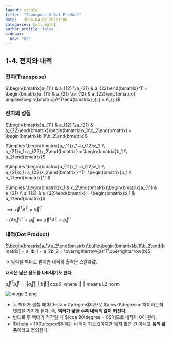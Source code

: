 ```yaml
---
layout: single
title:  "Transpose & Dot Product"
date:   2024-04-02 20:01:00 
categories: [ml, math]
author_profile: false
sidebar:
  nav: "ml"
---
```


## 1-4. 전치와 내적

### 전치(Transpose)

$\begin{bmatrix}a_{11} & a_{12} \\a_{21} & a_{22}\end{bmatrix}^T = \begin{bmatrix}a_{11} & a_{21} \\a_{12} & a_{22}\end{bmatrix} \implies\begin{bmatrix}A^T\end{bmatrix}_{ij} = A_{ji}$

### 전치의 성질

$\begin{bmatrix}a_{11} & a_{12} \\a_{21} & a_{22}\end{bmatrix}\begin{bmatrix}x_1\\x_2\end{bmatrix} = \begin{bmatrix}b_1\\b_2\end{bmatrix}$

$\implies \begin{bmatrix}a_{11}x_1+a_{12}x_2 \\ a_{21}x_1+a_{22}x_2\end{bmatrix} = \begin{bmatrix}b_1 \\ b_2\end{bmatrix}$

$\implies \begin{bmatrix}a_{11}x_1+a_{12}x_2 \\ a_{21}x_1+a_{22}x_2\end{bmatrix} ^T= \begin{bmatrix}b_1 \\ b_2\end{bmatrix}^T$

$\implies \begin{bmatrix}x_1 & x_2\end{bmatrix}\begin{bmatrix}a_{11} & a_{21} \\ a_{12} & a_{22}\end{bmatrix} = \begin{bmatrix}b_1 & b_2\end{bmatrix}$

$\implies \overrightarrow{x}^TA^T = \overrightarrow{b}^T$

$\therefore (A\overrightarrow{x})^T = \overrightarrow{b} \iff \overrightarrow{x}^TA^T = \overrightarrow{b}^T$

### 내적(Dot Product)

$\begin{bmatrix}a_1\\a_2\end{bmatrix}\bullet\begin{bmatrix}b_1\\b_2\end{bmatrix} = a_1b_1 + a_2b_2 = \overrightarrow{a}^T\overrightarrow{b}$

→ 입력을 벡터로 받지만 내적의 출력은 스칼라값.

**내적은 닮은 정도를 나타내기도 한다.**

$\overrightarrow{a}^T\overrightarrow{b} = ||\overrightarrow{a}||\,||\overrightarrow{b}||\,\cos\theta \enspace \text{where || || means L2 norm}$

![image 2.png](1.%20Basic%20Math/images/image%202.png)

- 두 벡터가 겹칠 때 $\theta = 0\degree$이므로 $\cos 0\degree = 1$이라는최댓값을 가지게 된다. 즉, **벡터가 닮을 수록 내적의 값이 커진다**.
- 반대로 두 벡터가 직각일 때 $\cos 90\degree = 0$이므로 내적이 0이 된다.
- $\theta = 180\degree$일때는 내적이 최솟값이지만 닮지 않은 건 아니고 **음의 닮음**이라고 정의한다.